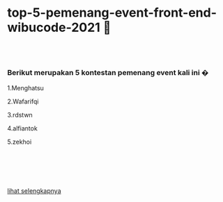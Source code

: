 # top-5-pemenang-event-front-end-wibucode-2021 🎉


\
<br>

### Berikut merupakan 5 kontestan pemenang event kali ini  �



1.Menghatsu

2.Wafarifqi

3.rdstwn

4.alfiantok

5.zekhoi

\
\
\
<br>

[lihat selengkapnya](https://github.com/wibucode02/submision-event-frontend-2021)
